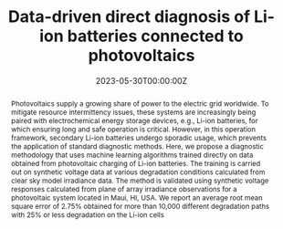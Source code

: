 ---
title: 'Data-driven direct diagnosis of Li-ion batteries connected to photovoltaics'

authors:
- Matthieu Dubarry
- admin
- Dax Matthews

author_notes:
  - ''

date: '2023-05-30T00:00:00Z'
doi: '10.1038/s41467-023-38895-7'

# Schedule page publish date (NOT publication's date).
publishDate: '2023-05-30T00:00:00Z'

# Publication type.
# Legend: 0 = Uncategorized; 1 = Conference paper; 2 = Journal article;
# 3 = Preprint / Working Paper; 4 = Report; 5 = Book; 6 = Book section;
# 7 = Thesis; 8 = Patent
publication_types: ["2"]

# Publication name and optional abbreviated publication name.
journal: In *Nature Communications*
publication_short: ""

abstract: Photovoltaics supply a growing share of power to the electric grid worldwide. To mitigate resource intermittency issues, these systems are increasingly being paired with electrochemical energy storage devices, e.g., Li-ion batteries, for which ensuring long and safe operation is critical. However, in this operation framework, secondary Li-ion batteries undergo sporadic usage, which prevents the application of standard diagnostic methods. Here, we propose a diagnostic methodology that uses machine learning algorithms trained directly on data obtained from photovoltaic charging of Li-ion batteries. The training is carried out on synthetic voltage data at various degradation conditions calculated from clear sky model irradiance data. The method is validated using synthetic voltage responses calculated from plane of array irradiance observations for a photovoltaic system located in Maui, HI, USA. We report an average root mean square error of 2.75% obtained for more than 10,000 different degradation paths with 25% or less degradation on the Li-ion cells


# Summary. An optional shortened abstract.
summary: This work proposes a new methodology for opportunistic diagnosis using machine learning algorithms trained directly on photovoltaic battery charging data.

tags:
- Source Themes
featured: false

# links:
# - name: ""
#   url: ""
url_pdf: https://www.nature.com/articles/s41467-023-38895-7
url_code: https://github.com/NahuelCostaCortez/PVDiagnosis
url_dataset: ''
url_poster: ''
url_project: ''
url_slides: ''
url_source: ''
url_video: ''

# Featured image
# To use, add an image named `featured.jpg/png` to your page's folder. 
image:
  caption: ''
  focal_point: ""
  preview_only: false

# Associated Projects (optional).
#   Associate this publication with one or more of your projects.
#   Simply enter your project's folder or file name without extension.
#   E.g. `internal-project` references `content/project/internal-project/index.md`.
#   Otherwise, set `projects: []`.
projects: [Li-ion]

# Slides (optional).
#   Associate this publication with Markdown slides.
#   Simply enter your slide deck's filename without extension.
#   E.g. `slides: "example"` references `content/slides/example/index.md`.
#   Otherwise, set `slides: ""`.
slides: 
---